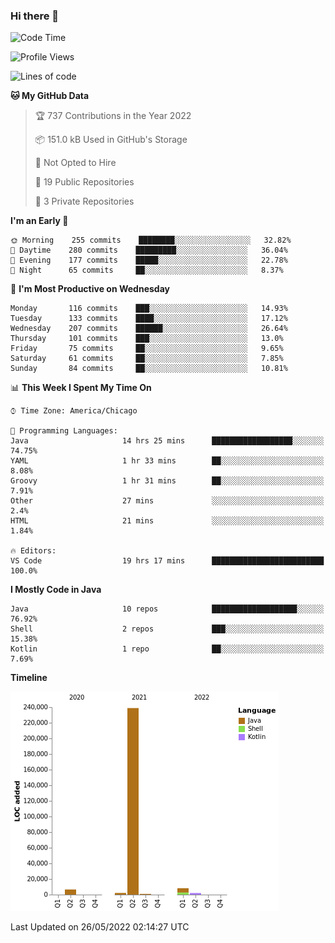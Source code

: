 ### Hi there 👋


<!--START_SECTION:waka-->
![Code Time](http://img.shields.io/badge/Code%20Time-2%2C274%20hrs%2022%20mins-blue)

![Profile Views](http://img.shields.io/badge/Profile%20Views-0-blue)

![Lines of code](https://img.shields.io/badge/From%20Hello%20World%20I%27ve%20Written-259%20Thousand%20lines%20of%20code-blue)

**🐱 My GitHub Data** 

> 🏆 737 Contributions in the Year 2022
 > 
> 📦 151.0 kB Used in GitHub's Storage 
 > 
> 🚫 Not Opted to Hire
 > 
> 📜 19 Public Repositories 
 > 
> 🔑 3 Private Repositories  
 > 
**I'm an Early 🐤** 

```text
🌞 Morning    255 commits    ████████░░░░░░░░░░░░░░░░░   32.82% 
🌆 Daytime    280 commits    █████████░░░░░░░░░░░░░░░░   36.04% 
🌃 Evening    177 commits    █████░░░░░░░░░░░░░░░░░░░░   22.78% 
🌙 Night      65 commits     ██░░░░░░░░░░░░░░░░░░░░░░░   8.37%

```
📅 **I'm Most Productive on Wednesday** 

```text
Monday       116 commits    ███░░░░░░░░░░░░░░░░░░░░░░   14.93% 
Tuesday      133 commits    ████░░░░░░░░░░░░░░░░░░░░░   17.12% 
Wednesday    207 commits    ██████░░░░░░░░░░░░░░░░░░░   26.64% 
Thursday     101 commits    ███░░░░░░░░░░░░░░░░░░░░░░   13.0% 
Friday       75 commits     ██░░░░░░░░░░░░░░░░░░░░░░░   9.65% 
Saturday     61 commits     ██░░░░░░░░░░░░░░░░░░░░░░░   7.85% 
Sunday       84 commits     ██░░░░░░░░░░░░░░░░░░░░░░░   10.81%

```


📊 **This Week I Spent My Time On** 

```text
⌚︎ Time Zone: America/Chicago

💬 Programming Languages: 
Java                     14 hrs 25 mins      ██████████████████░░░░░░░   74.75% 
YAML                     1 hr 33 mins        ██░░░░░░░░░░░░░░░░░░░░░░░   8.08% 
Groovy                   1 hr 31 mins        ██░░░░░░░░░░░░░░░░░░░░░░░   7.91% 
Other                    27 mins             ░░░░░░░░░░░░░░░░░░░░░░░░░   2.4% 
HTML                     21 mins             ░░░░░░░░░░░░░░░░░░░░░░░░░   1.84%

🔥 Editors: 
VS Code                  19 hrs 17 mins      █████████████████████████   100.0%

```

**I Mostly Code in Java** 

```text
Java                     10 repos            ███████████████████░░░░░░   76.92% 
Shell                    2 repos             ███░░░░░░░░░░░░░░░░░░░░░░   15.38% 
Kotlin                   1 repo              ██░░░░░░░░░░░░░░░░░░░░░░░   7.69%

```


**Timeline**

![Chart not found](https://raw.githubusercontent.com/powercasgamer/powercasgamer/master/charts/bar_graph.png) 


 Last Updated on 26/05/2022 02:14:27 UTC
<!--END_SECTION:waka-->
